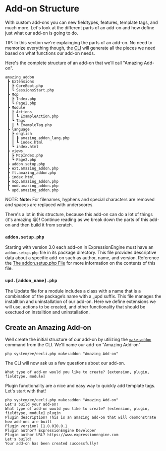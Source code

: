 <!--
    This source file is part of the open source project
    ExpressionEngine User Guide (https://github.com/ExpressionEngine/ExpressionEngine-User-Guide)

    @link      https://expressionengine.com/
    @copyright Copyright (c) 2003-2020, Packet Tide, LLC (https://packettide.com)
    @license   https://expressionengine.com/license Licensed under Apache License, Version 2.0
-->

# Add-on Structure

With custom add-ons you can new fieldtypes, features, template tags, and much more. Let's look at the different parts of an add-on and how define just what our add-on is going to do.

TIP: In this section we're explainging the parts of an add-on. No need to memorize everything though, the [CLI](/cli/intro.html) will generate all the pieces we need based on what functions our add-on needs.

Here's the complete structure of an add-on that we'll call "Amazing Add-on".

```
amazing_addon
 ┣ Extensions
 ┃ ┣ CoreBoot.php
 ┃ ┗ SessionsStart.php
 ┣ Mcp
 ┃ ┣ Index.php
 ┃ ┗ Page2.php
 ┣ Module
 ┃ ┣ Actions
 ┃ ┃ ┗ ExampleAction.php
 ┃ ┗ Tags
 ┃ ┃ ┗ ExampleTag.php
 ┣ language
 ┃ ┣ english
 ┃ ┃ ┣ amazing_addon_lang.php
 ┃ ┃ ┗ index.html
 ┃ ┗ index.html
 ┣ views
 ┃ ┣ McpIndex.php
 ┃ ┗ Page2.php
 ┣ addon.setup.php
 ┣ ext.amazing_addon.php
 ┣ ft.amazing_addon.php
 ┣ index.html
 ┣ mcp.amazing_addon.php
 ┣ mod.amazing_addon.php
 ┗ upd.amazing_addon.php
 ```

NOTE: **Note:** For filenames, hyphens and special characters are removed and spaces are replaced with underscores.

There's a lot in this structure, because this add-on can do a lot of things (it's amazing 😀)! Continue reading as we break down the parts of this add-on and then build it from scratch.

### `addon.setup.php`
Starting with version 3.0 each add-on in ExpressionEngine must have an `addon.setup.php` file in its package directory. This file provides descriptive data about a specific add-on such as author, name, and version. Reference the [The addon.setup.php File](development/addon-setup-php-file.html) for more information on the contents of this file.

### `upd.[addon_name].php`
The Update file for a module includes a class with a name that is a combination of the package’s name with a _upd suffix. This file manages the installtion and uninstallation of our add-on. Here we define extensions we will use, actions to be created, and other functionality that should be exectued on installtion and uninstallation.


## Create an Amazing Add-on

Well create the initial structure of our add-on by utilizing the [`make:addon`](/cli/built-in-commands/make-addon.md) command from the CLI. We'll name our add-on "Amazing Add-on"

```
php system/ee/eecli.php make:addon "Amazing Add-on"
```

The CLI will now ask us a few questions about our add-on.

```
What type of add-on would you like to create? [extension, plugin, fieldtype, module]
```

Plugin functionality are a nice and easy way to quickly add template tags. Let's start with that!

```
php system/ee/eecli.php make:addon "Amazing Add-on"
Let's build your add-on!
What type of add-on would you like to create? [extension, plugin, fieldtype, module] plugin
Plugin description? This is an amazing add-on that will deomonstrate how add-ons are built
Plugin version? [1.0.0]0.0.1
Plugin author? ExpressionEngine Developer
Plugin author URL? https://www.expressionengine.com
Let's build!
Your add-on has been created successfully!
```

